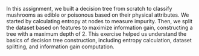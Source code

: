 In this assignment, we built a decision tree from scratch to classify mushrooms as edible or poisonous based on their physical attributes. We started by calculating entropy at nodes to measure impurity. Then, we split the dataset based on features to maximize information gain, constructing a tree with a maximum depth of 2. This exercise helped us understand the basics of decision tree construction, including entropy calculation, dataset splitting, and information gain computation.
